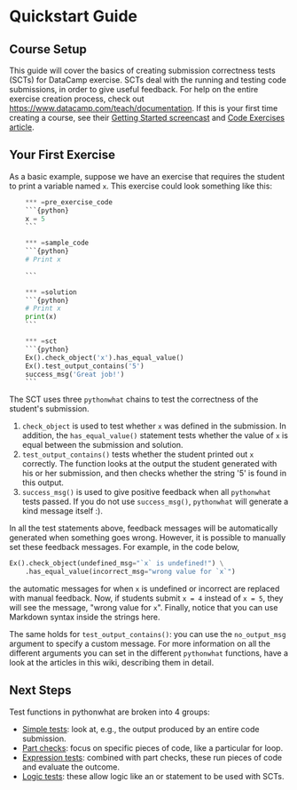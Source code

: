 Quickstart Guide
================

Course Setup
------------

This guide will cover the basics of creating submission correctness tests (SCTs) for DataCamp exercise. SCTs deal with the running and testing code submissions, in order to give useful feedback. For help on the entire exercise creation process, check out https://www.datacamp.com/teach/documentation. If this is your first time creating a course, see their [Getting Started screencast](https://www.datacamp.com/teach/documentation#tab_getting_started) and [Code Exercises article](https://www.datacamp.com/teach/documentation#tab_code_exercises).

Your First Exercise
-------------------

As a basic example, suppose we have an exercise that requires the student to print a variable named `x`. This exercise could look something like this:


``````python
	*** =pre_exercise_code
	```{python}
	x = 5
	```

	*** =sample_code
	```{python}
	# Print x
	
	```

	*** =solution
	```{python}
	# Print x
	print(x)
	```

	*** =sct
	```{python}
	Ex().check_object('x').has_equal_value()
	Ex().test_output_contains('5')
	success_msg('Great job!')
	```
``````

The SCT uses three `pythonwhat` chains to test the correctness of the student's submission. 

1. `check_object` is used to test whether `x` was defined in the submission. In addition, the `has_equal_value()` statement tests whether the value of `x` is equal between the submission and solution.
2. `test_output_contains()` tests whether the student printed out `x` correctly. The function looks at the output the student generated with his or her submission, and then checks whether the string '5' is found in this output.
3. `success_msg()` is used to give positive feedback when all `pythonwhat` tests passed. If you do not use `success_msg()`, `pythonwhat` will generate a kind message itself :).

In all the test statements above, feedback messages will be automatically generated when something goes wrong. However, it is possible to manually set these feedback messages. For example, in the code below,

```python
Ex().check_object(undefined_msg="`x` is undefined!") \
    .has_equal_value(incorrect_msg="wrong value for `x`")
```

the automatic messages for when `x` is undefined or incorrect are replaced with manual feedback. Now, if students submit `x = 4` instead of `x = 5`, they will see the message, "wrong value for `x`". Finally, notice that you can use Markdown syntax inside the strings here.

The same holds for `test_output_contains()`: you can use the `no_output_msg` argument to specify a custom message. For more information on all the different arguments you can set in the different `pythonwhat` functions, have a look at the articles in this wiki, describing them in detail.

Next Steps
----------

Test functions in pythonwhat are broken into 4 groups:

* [Simple tests](simple_tests/index.rst): look at, e.g., the output produced by an entire code submission.
* [Part checks](part_checks.rst): focus on specific pieces of code, like a particular for loop.
* [Expression tests](expression_tests.md): combined with part checks, these run pieces of code and evaluate the outcome.
* [Logic tests](logic_tests/index.rst): these allow logic like an or statement to be used with SCTs.
